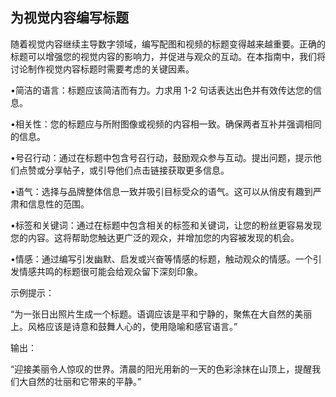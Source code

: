 ## 为视觉内容编写标题

随着视觉内容继续主导数字领域，编写配图和视频的标题变得越来越重要。正确的标题可以增强您的视觉内容的影响力，并促进与观众的互动。在本指南中，我们将讨论制作视觉内容标题时需要考虑的关键因素。

•简洁的语言：标题应该简洁而有力。力求用 1-2 句话表达出色并有效传达您的信息。

•相关性：您的标题应与所附图像或视频的内容相一致。确保两者互补并强调相同的信息。

•号召行动：通过在标题中包含号召行动，鼓励观众参与互动。提出问题，提示他们点赞或分享帖子，或引导他们点击链接获取更多信息。

•语气：选择与品牌整体信息一致并吸引目标受众的语气。这可以从俏皮有趣到严肃和信息性的范围。

•标签和关键词：通过在标题中包含相关的标签和关键词，让您的粉丝更容易发现您的内容。这将帮助您触达更广泛的观众，并增加您的内容被发现的机会。

•情感：通过编写引发幽默、启发或兴奋等情感的标题，触动观众的情感。一个引发情感共鸣的标题很可能会给观众留下深刻印象。

示例提示：

“为一张日出照片生成一个标题。语调应该是平和宁静的，聚焦在大自然的美丽上。风格应该是诗意和鼓舞人心的，使用隐喻和感官语言。”

输出：

“迎接美丽令人惊叹的世界。清晨的阳光用新的一天的色彩涂抹在山顶上，提醒我们大自然的壮丽和它带来的平静。”
